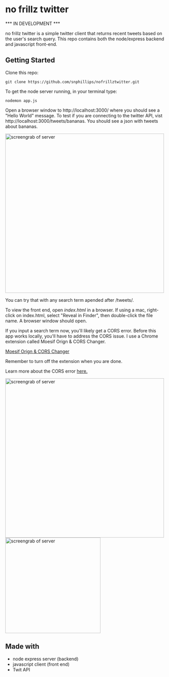 # no frillz twitter

*** IN DEVELOPMENT ***

no frillz twitter is a simple twitter client that returns recent tweets based on the user's search query. This repo contains both the node/express backend and javascript front-end.

## Getting Started

Clone this repo:

`git clone https://github.com/snphillips/nofrillztwitter.git`

To get the node server running, in your terminal type:

`nodemon app.js`

Open a browser window to http://localhost:3000/ where you should see a "Hello World" message.
To test if you are connecting to the twitter API, vist http://localhost:3000/tweets/bananas. You should see a json with tweets about bananas.

<img src="https://i.imgur.com/3bvGapG.png" width="500" alt="screengrab of server">
     
You can try that with any search term apended after /tweets/.


To view the front end, open *index.html* in a browser. 
If using a mac, right-click on index.html, select "Reveal in Finder", then double-click the file name. A browser window should open. 

If you input a search term now, you'll likely get a CORS error. Before this app works locally, you'll have to address the CORS issue. I use a Chrome extension called Moesif Orign & CORS Changer.


[Moesif Orign & CORS Changer](https://chrome.google.com/webstore/detail/moesif-orign-cors-changer/digfbfaphojjndkpccljibejjbppifbc/related?hl=en-US)

Remember to turn off the extension when you are done.

Learn more about the CORS error [here.](https://medium.com/@dtkatz/3-ways-to-fix-the-cors-error-and-how-access-control-allow-origin-works-d97d55946d9)


<img src="https://i.imgur.com/9R8ZeTH.png" width="500" alt="screengrab of server">
<img src="https://i.imgur.com/Rm7rTyO.png" width="300" alt="screengrab of server">




## Made with
- node express server (backend)
- javascript client (front end)
- Twit API
